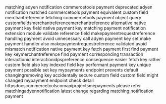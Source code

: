 matching adyen notification commercetools payment deprecated adyen notification matched commercetools payment equivalent custom field merchantreference fetching commercetools payment object query customfieldsmerchantreferencemerchantreference alternative native payment key field native payment key matching payment notification extension module validate reference field makepaymentrequestreference handling payment avoid unnecessary call adyen payment key set make payment handler also makepaymentrequestreference validated avoid mismatch notification native payment key fetch payment first find payment key keymerchantreference find payment corresponding transaction interactionid interactionidpspreference consequence easier fetch key rather custom field also key indexed field key performant payment key unique payment possible set key mypayments endpoint prevents default changingremoving key accidentally secure custom field custom field might changed mypayment endpoint check detail httpsdocscommercetoolscomapiprojectsmepayments please refer matchingadyennotification latest change regarding matching notification payment